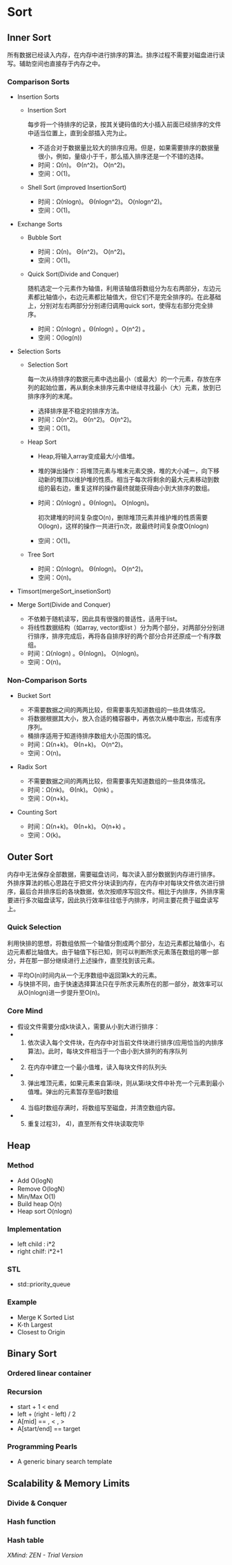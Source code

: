 # Sort

## Inner Sort

所有数据已经读入内存，在内存中进行排序的算法。排序过程不需要对磁盘进行读写。辅助空间也直接存于内存之中。

### Comparison Sorts

- Insertion Sorts

	- Insertion Sort

	  每步将一个待排序的记录，按其关键码值的大小插入前面已经排序的文件中适当位置上，直到全部插入完为止。

		- 不适合对于数据量比较大的排序应用。但是，如果需要排序的数据量很小，例如，量级小于千，那么插入排序还是一个不错的选择。
		- 时间：Ω(n)。 Θ(n^2)。 O(n^2)。
		- 空间：O(1)。 

	- Shell Sort (improved InsertionSort)

		- 时间：Ω(nlogn)。 Θ(nlogn^2)。 O(nlogn^2)。
		- 空间：O(1)。 

- Exchange Sorts

	- Bubble Sort

		- 时间：Ω(n)。 Θ(n^2)。 O(n^2)。
		- 空间：O(1)。 

	- Quick Sort(Divide and  Conquer)

	  随机选定⼀个元素作为轴值，利⽤该轴值将数组分为左右两部分，左边元素都⽐轴值⼩，右边元素都⽐轴值⼤，但它们不是完全排序的。在此基础上，分别对左右两部分分别递归调⽤quick sort，使得左右部分完全排序。

		- 时间：Ω(nlogn) 。Θ(nlogn)  。O(n^2) 。
		- 空间：O(log(n)) 

- Selection Sorts

	- Selection Sort

	  每一次从待排序的数据元素中选出最小（或最大）的一个元素，存放在序列的起始位置，再从剩余未排序元素中继续寻找最小（大）元素，放到已排序序列的末尾。

		- 选择排序是不稳定的排序方法。
		- 时间：Ω(n^2)。 Θ(n^2)。 O(n^2)。
		- 空间：O(1)。 

	- Heap Sort

		- Heap,将输入array变成最大/小值堆。
		- 堆的弹出操作：将堆顶元素与堆末元素交换，堆的⼤⼩减⼀，向下移动新的堆顶以维护堆的性质。相当于每次将剩余的最⼤元素移动到数组的最右边，重复这样的操作最终就能获得由⼩到⼤排序的数组。
		- 时间：Ω(nlogn) 。Θ(nlogn)。 O(nlogn)。

		  初次建堆的时间复杂度O(n)，删除堆顶元素并维护堆的性质需要O(logn)，这样的操作⼀共进⾏n次，故最终时间复杂度O(nlogn)

		- 空间：O(1)。 

	- Tree Sort

		- 时间：Ω(nlogn)。 Θ(nlogn)。 O(n^2)。 
		- 空间：O(n)。

- Timsort(mergeSort_insetionSort)
- Merge Sort(Divide and  Conquer)

	- 不依赖于随机读写，因此具有很强的普适性，适⽤于list。
	- 将线性数据结构（如array, vector或list ）分为两个部分，对两部分分别进⾏排序，排序完成后，再将各⾃排序好的两个部分合并还原成⼀个有序数组。
	- 时间：Ω(nlogn) 。Θ(nlogn)。 O(nlogn)。
	- 空间：O(n)。 

### Non-Comparison Sorts

- Bucket Sort 

	- 不需要数据之间的两两比较，但需要事先知道数组的一些具体情况。
	- 将数据根据其大小，放入合适的桶容器中，再依次从桶中取出，形成有序序列。
	- 桶排序适用于知道待排序数组大小范围的情况。
	- 时间：Ω(n+k)。 Θ(n+k)。 O(n^2)。
	- 空间：O(n)。

- Radix Sort

	- 不需要数据之间的两两比较，但需要事先知道数组的一些具体情况。
	- 时间：Ω(nk)。 Θ(nk)。 O(nk) 。
	- 空间：O(n+k)。

- Counting Sort

	- 时间：Ω(n+k)。 Θ(n+k)。 O(n+k) 。
	- 空间：O(k)。

## Outer Sort

内存中无法保存全部数据，需要磁盘访问，每次读入部分数据到内存进行排序。
外排序算法的核⼼思路在于把⽂件分块读到内存，在内存中对每块⽂件依次进⾏排序，最后合并排序后的各块数据，依次按顺序写回⽂件。相⽐于内排序，外排序需要进⾏多次磁盘读写，因此执⾏效率往往低于内排序，时间主要花费于磁盘读写上。

### Quick Selection

利用快排的思想，将数组依照⼀个轴值分割成两个部分，左边元素都⽐轴值⼩，右边元素都⽐轴值⼤。由于轴值下标已知，则可以判断所求元素落在数组的哪⼀部分，并在那⼀部分继续进⾏上述操作，直⾄找到该元素。

- 平均O(n)时间内从⼀个⽆序数组中返回第k⼤的元素。
- 与快排不同，由于快速选择算法只在乎所求元素所在的那⼀部分，故效率可以从O(nlogn)进⼀步提升⾄O(n)。

### Core Mind

- 假设⽂件需要分成k块读⼊，需要从⼩到⼤进⾏排序：
- 1) 依次读⼊每个⽂件块，在内存中对当前⽂件块进⾏排序(应⽤恰当的内排序算法)。此时，每块⽂件相当于⼀个由⼩到⼤排列的有序队列
- 2) 在内存中建⽴⼀个最⼩值堆，读⼊每块⽂件的队列头
- 3) 弹出堆顶元素，如果元素来⾃第i块，则从第i块⽂件中补充⼀个元素到最⼩值堆。弹出的元素暂存⾄临时数组
- 4) 当临时数组存满时，将数组写⾄磁盘，并清空数组内容。
- 5) 重复过程3)， 4)，直⾄所有⽂件块读取完毕

## Heap

### Method

- Add O(logN)
- Remove O(logN）
- Min/Max O(1)
- Build heap O(n)
- Heap sort O(nlogn)

### Implementation

- left child : i*2
- right chilf: i*2+1

### STL

- std::priority_queue

### Example

- Merge K Sorted List
- K-th Largest
- Closest to Origin

## Binary Sort

### Ordered linear container

### Recursion

- start + 1 < end
- left + (right - left) / 2
- A[mid] == , < , >
- A[start/end] == target

### Programming Pearls

- A generic binary search template

## Scalability & Memory Limits

### Divide & Conquer

### Hash function

### Hash table

*XMind: ZEN - Trial Version*